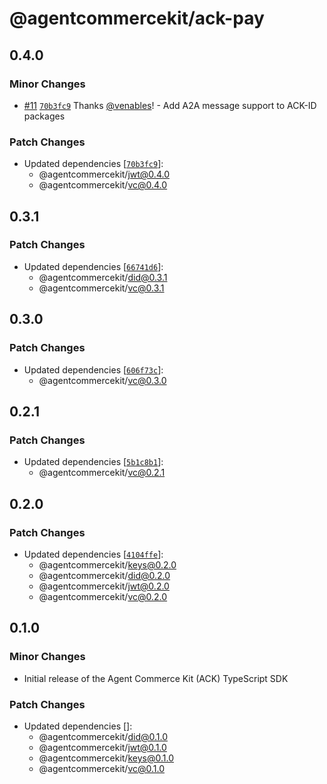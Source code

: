 # @agentcommercekit/ack-pay

## 0.4.0

### Minor Changes

- [#11](https://github.com/agentcommercekit/ack/pull/11) [`70b3fc9`](https://github.com/agentcommercekit/ack/commit/70b3fc913b72a3d1322e88db675845409217039b) Thanks [@venables](https://github.com/venables)! - Add A2A message support to ACK-ID packages

### Patch Changes

- Updated dependencies [[`70b3fc9`](https://github.com/agentcommercekit/ack/commit/70b3fc913b72a3d1322e88db675845409217039b)]:
  - @agentcommercekit/jwt@0.4.0
  - @agentcommercekit/vc@0.4.0

## 0.3.1

### Patch Changes

- Updated dependencies [[`66741d6`](https://github.com/agentcommercekit/ack/commit/66741d64221a0ca382f9279fbe1babf4a92b52d4)]:
  - @agentcommercekit/did@0.3.1
  - @agentcommercekit/vc@0.3.1

## 0.3.0

### Patch Changes

- Updated dependencies [[`606f73c`](https://github.com/agentcommercekit/ack/commit/606f73cf3d3271559aed8d21a2a1c228789a1a9f)]:
  - @agentcommercekit/vc@0.3.0

## 0.2.1

### Patch Changes

- Updated dependencies [[`5b1c8b1`](https://github.com/agentcommercekit/ack/commit/5b1c8b1b8105e781f977379f019f96efbcab3e27)]:
  - @agentcommercekit/vc@0.2.1

## 0.2.0

### Patch Changes

- Updated dependencies [[`4104ffe`](https://github.com/agentcommercekit/ack/commit/4104ffeae34c7ae972b375871feb09bbe5d27b73)]:
  - @agentcommercekit/keys@0.2.0
  - @agentcommercekit/did@0.2.0
  - @agentcommercekit/jwt@0.2.0
  - @agentcommercekit/vc@0.2.0

## 0.1.0

### Minor Changes

- Initial release of the Agent Commerce Kit (ACK) TypeScript SDK

### Patch Changes

- Updated dependencies []:
  - @agentcommercekit/did@0.1.0
  - @agentcommercekit/jwt@0.1.0
  - @agentcommercekit/keys@0.1.0
  - @agentcommercekit/vc@0.1.0
